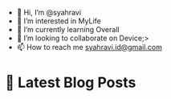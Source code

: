 - 👋 Hi, I’m @syahravi
- 👀 I’m interested in MyLife
- 🌱 I’m currently learning Overall
- 💞️ I’m looking to collaborate on Device;>
- 📫 How to reach me syahravi.id@gmail.com

# 📩 Latest Blog Posts
<!-- BLOG-POST-LIST:START -->
<!-- BLOG-POST-LIST:END -->
